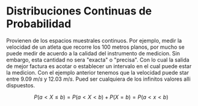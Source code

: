 # Distribuciones Continuas de Probabilidad
Provienen de los espacios muestrales continuos. Por ejemplo, medir la velocidad de un atleta que recorre los 100 metros planos, por mucho se puede medir de acuerdo a la calidad del instrumento de medicion. Sin embargo, esta cantidad no sera "exacta" o "precisa". Con lo cual la salida de mejor factura es acotar o establecer un intervalo en el cual puede estar la medicion. Con el ejemplo anterior tenemos que la velocidad puede star entre 9.09 $m/s$ y 12.03 $m/s$. Pued ser cualquiera de los infinitos valores alli dispuestos.

$$P(a < X \leq b) = P(a < X < b) + P(X = b) = P(a < x < b)$$